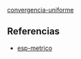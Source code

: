 [convergencia-uniforme](pdf/convergencia-uniforme.pdf)

## Referencias
- [esp-metrico](./esp-metrico.md)

